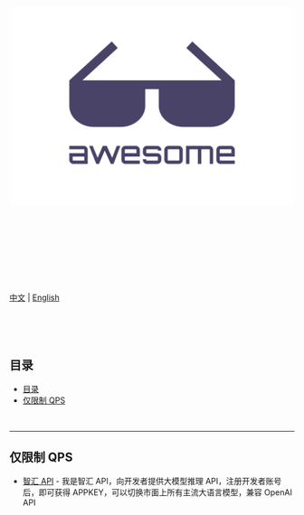 <div align="center">
	<img width="500" height="350" src="media/logo.svg" alt="Awesome">
	<br>
	<br>
	<br>
	<br>
</div>
<br>
<br>
<br>
<br>
<br>

[中文](readme.zh.md) | [English](readme.md)

<br>
<br>
<br>

## 目录

- [目录](#目录)
- [仅限制 QPS](#仅限制-qps)

<br>
<hr>

## 仅限制 QPS

- [智汇 API](https://cognihub.baystoneai.com) - 我是智汇 API，向开发者提供大模型推理 API，注册开发者账号后，即可获得 APPKEY，可以切换市面上所有主流大语言模型，兼容 OpenAI API
